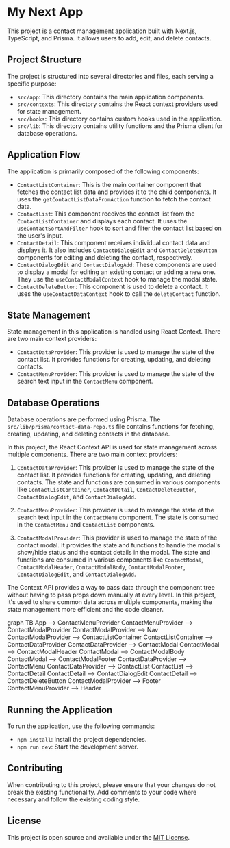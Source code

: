 # My Next App

This project is a contact management application built with Next.js, TypeScript, and Prisma. It allows users to add, edit, and delete contacts.

## Project Structure

The project is structured into several directories and files, each serving a specific purpose:

- `src/app`: This directory contains the main application components.
- `src/contexts`: This directory contains the React context providers used for state management.
- `src/hooks`: This directory contains custom hooks used in the application.
- `src/lib`: This directory contains utility functions and the Prisma client for database operations.

## Application Flow

The application is primarily composed of the following components:

- `ContactListContainer`: This is the main container component that fetches the contact list data and provides it to the child components. It uses the `getContactListDataFromAction` function to fetch the contact data.
- `ContactList`: This component receives the contact list from the `ContactListContainer` and displays each contact. It uses the `useContactSortAndFilter` hook to sort and filter the contact list based on the user's input.
- `ContactDetail`: This component receives individual contact data and displays it. It also includes `ContactDialogEdit` and `ContactDeleteButton` components for editing and deleting the contact, respectively.
- `ContactDialogEdit` and `ContactDialogAdd`: These components are used to display a modal for editing an existing contact or adding a new one. They use the `useContactModalContext` hook to manage the modal state.
- `ContactDeleteButton`: This component is used to delete a contact. It uses the `useContactDataContext` hook to call the `deleteContact` function.

## State Management

State management in this application is handled using React Context. There are two main context providers:

- `ContactDataProvider`: This provider is used to manage the state of the contact list. It provides functions for creating, updating, and deleting contacts.
- `ContactMenuProvider`: This provider is used to manage the state of the search text input in the `ContactMenu` component.

## Database Operations

Database operations are performed using Prisma. The `src/lib/prisma/contact-data-repo.ts` file contains functions for fetching, creating, updating, and deleting contacts in the database.

In this project, the React Context API is used for state management across multiple components. There are two main context providers:

1. `ContactDataProvider`: This provider is used to manage the state of the contact list. It provides functions for creating, updating, and deleting contacts. The state and functions are consumed in various components like `ContactListContainer`, `ContactDetail`, `ContactDeleteButton`, `ContactDialogEdit`, and `ContactDialogAdd`.

2. `ContactMenuProvider`: This provider is used to manage the state of the search text input in the `ContactMenu` component. The state is consumed in the `ContactMenu` and `ContactList` components.

3. `ContactModalProvider`: This provider is used to manage the state of the contact modal. It provides the state and functions to handle the modal's show/hide status and the contact details in the modal. The state and functions are consumed in various components like `ContactModal`, `ContactModalHeader`, `ContactModalBody`, `ContactModalFooter`, `ContactDialogEdit`, and `ContactDialogAdd`.

The Context API provides a way to pass data through the component tree without having to pass props down manually at every level. In this project, it's used to share common data across multiple components, making the state management more efficient and the code cleaner.

graph TB
App --> ContactMenuProvider
ContactMenuProvider --> ContactModalProvider
ContactModalProvider --> Nav
ContactModalProvider --> ContactListContainer
ContactListContainer --> ContactDataProvider
ContactDataProvider --> ContactModal
ContactModal --> ContactModalHeader
ContactModal --> ContactModalBody
ContactModal --> ContactModalFooter
ContactDataProvider --> ContactMenu
ContactDataProvider --> ContactList
ContactList --> ContactDetail
ContactDetail --> ContactDialogEdit
ContactDetail --> ContactDeleteButton
ContactModalProvider --> Footer
ContactMenuProvider --> Header

## Running the Application

To run the application, use the following commands:

- `npm install`: Install the project dependencies.
- `npm run dev`: Start the development server.

## Contributing

When contributing to this project, please ensure that your changes do not break the existing functionality. Add comments to your code where necessary and follow the existing coding style.

## License

This project is open source and available under the [MIT License](LICENSE).